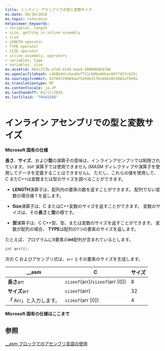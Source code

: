 ```yaml
---
title: インライン アセンブリでの型と変数サイズ
ms.date: 08/30/2018
ms.topic: reference
helpviewer_keywords:
- variables, length
- size, getting in inline assembly
- size
- LENGTH operator
- TYPE operator
- SIZE operator
- inline assembly, operators
- variables, type
- variables, size
ms.assetid: b62c2f2b-a7ad-4145-bae4-d890db86d348
ms.openlocfilehash: cdb8bddccbea0ef711cb0be4bbac60f7457c625c
ms.sourcegitcommit: 63784729604aaf526de21f6c6b62813882af930a
ms.translationtype: MT
ms.contentlocale: ja-JP
ms.lasthandoff: 03/17/2020
ms.locfileid: "79441568"
---
```

# <a name="type-and-variable-sizes-in-inline-assembly"></a>インライン アセンブリでの型と変数サイズ

**Microsoft 固有の仕様**

**長さ**、**サイズ**、および**型**の演算子の意味は、インラインアセンブリでは制限されています。 `DUP` 演算子では使用できません (MASM ディレクティブや演算子を使用してデータを定義することはできません)。 ただし、これらの値を使用して、C またC++は変数または型のサイズを調べることができます。

- **LENGTH**演算子は、配列内の要素の数を返すことができます。 配列でない変数の場合値 1 を返します。

- **Size**演算子は、C またはC++変数のサイズを返すことができます。 変数のサイズは、その**長さ**と**型**の積です。

- **型**演算子は、C C++型、型、または変数のサイズを返すことができます。 変数が配列の場合、 **TYPE**は配列の1つの要素のサイズを返します。

たとえば、プログラムに8要素の**int**配列が含まれているとします。

```cpp
int arr[8];
```

次の C およびアセンブリ式は、`arr` とその要素のサイズを生成します。

|__asm|C|サイズ|
|-------------|-------|----------|
|**長さ**arr|`sizeof`(arr)/`sizeof`(arr [0])|8|
|**サイズ**arr|`sizeof`(arr)|32|
|**「** Arr」と入力します。|`sizeof`(arr [0])|4|

**Microsoft 固有の仕様はここまで**

## <a name="see-also"></a>参照

[__asm ブロックでのアセンブリ言語の使用](../../assembler/inline/using-assembly-language-in-asm-blocks.md)<br/>